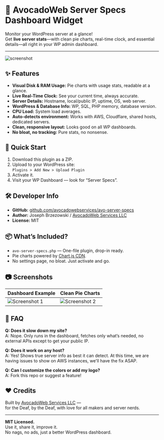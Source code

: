 # 🥑 AvocadoWeb Server Specs Dashboard Widget

Monitor your WordPress server at a glance!  
Get **live server stats**—with clean pie charts, real-time clock, and essential details—all right in your WP admin dashboard.

---

![screenshot](https://your-repo-link/screenshot-1.png)

## ✨ Features

- **Visual Disk & RAM Usage:** Pie charts with usage stats, readable at a glance.
- **Live Real-Time Clock:** See your current time, always accurate.
- **Server Details:** Hostname, local/public IP, uptime, OS, web server.
- **WordPress & Database Info:** WP, SQL, PHP memory, database version.
- **CPU Load:** System load averages.
- **Auto-detects environment:** Works with AWS, Cloudflare, shared hosts, dedicated servers.
- **Clean, responsive layout:** Looks good on all WP dashboards.
- **No bloat, no tracking:** Pure stats, no nonsense.

## 🚀 Quick Start

1. Download this plugin as a ZIP.
2. Upload to your WordPress site:  
   `Plugins > Add New > Upload Plugin`
3. Activate it.
4. Visit your WP Dashboard — look for “Server Specs”.

## 🛠️ Developer Info

- **GitHub:** [github.com/avocadowebservices/avo-server-specs](https://github.com/avocadowebservices/avo-server-specs)
- **Author:** Joseph Brzezowski / [AvocadoWeb Services LLC](https://avocadoweb.net)
- **License:** MIT

## 📦 What’s Included?

- `avo-server-specs.php` &mdash; One-file plugin, drop-in ready.
- Pie charts powered by [Chart.js CDN](https://www.chartjs.org/).
- No settings page, no bloat. Just activate and go.

## 📷 Screenshots

| Dashboard Example | Clean Pie Charts |
|-------------------|-----------------|
| ![Screenshot 1](screenshot-1.png) | ![Screenshot 2](screenshot-2.png) |

## 🙋 FAQ

**Q: Does it slow down my site?**  
A: Nope. Only runs in the dashboard, fetches only what’s needed, no external APIs except to get your public IP.

**Q: Does it work on any host?**  
A: Yes! Shows true server info as best it can detect. At this time, we are having issues to show on AWS instances, we'll have the fix ASAP.

**Q: Can I customize the colors or add my logo?**  
A: Fork this repo or suggest a feature!

## ❤️ Credits

Built by [AvocadoWeb Services LLC](https://avocadoweb.net) —  
for the Deaf, by the Deaf, with love for all makers and server nerds.

---

**MIT Licensed.**  
Use it, share it, improve it.  
No nags, no ads, just a better WordPress dashboard.


